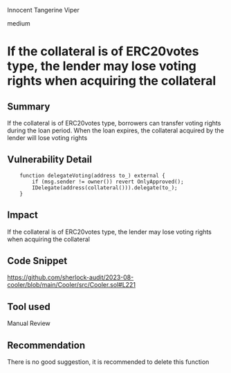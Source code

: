 Innocent Tangerine Viper

medium

# If the collateral is of ERC20votes type, the lender may lose voting rights when acquiring the collateral
## Summary

If the collateral is of ERC20votes type, borrowers can transfer voting rights during the loan period. When the loan expires, the collateral acquired by the lender will lose voting rights

## Vulnerability Detail

```solidity
    function delegateVoting(address to_) external {
        if (msg.sender != owner()) revert OnlyApproved();
        IDelegate(address(collateral())).delegate(to_);
    }
```

## Impact

If the collateral is of ERC20votes type, the lender may lose voting rights when acquiring the collateral

## Code Snippet

https://github.com/sherlock-audit/2023-08-cooler/blob/main/Cooler/src/Cooler.sol#L221

## Tool used

Manual Review

## Recommendation

There is no good suggestion, it is recommended to delete this function